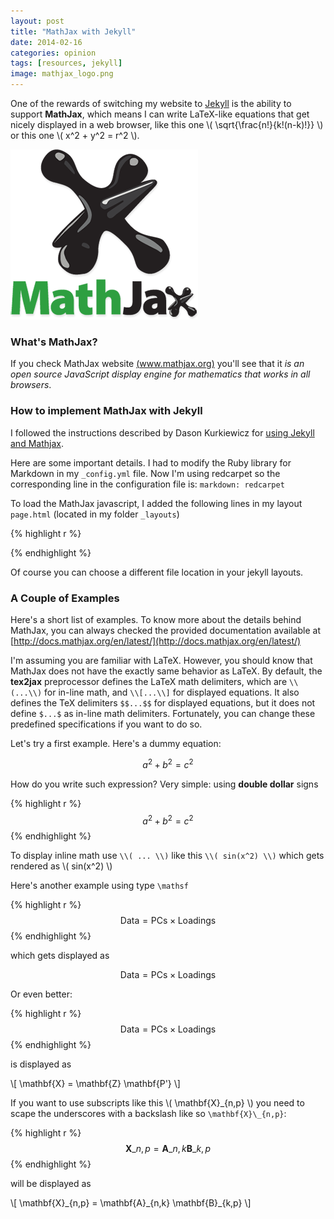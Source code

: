 ```yaml
---
layout: post
title: "MathJax with Jekyll"
date: 2014-02-16
categories: opinion
tags: [resources, jekyll]
image: mathjax_logo.png
---
```


One of the rewards of switching my website to [Jekyll](http://jekyllrb.com/) is the 
ability to support **MathJax**, which means I can write LaTeX-like equations that get 
nicely displayed in a web browser, like this one \\( \sqrt{\frac{n!}{k!(n-k)!}} \\) or 
this one \\( x^2 + y^2 = r^2 \\).

<!--more-->

<img class="centered" src="/images/mathjax_logo.png">

### What's MathJax?

If you check MathJax website [(www.mathjax.org)](http://www.mathjax.org/) you'll see 
that it *is an open source JavaScript display engine for mathematics that works in all 
browsers*. 


### How to implement MathJax with Jekyll

I followed the instructions described by Dason Kurkiewicz for 
[using Jekyll and Mathjax](http://dasonk.github.io/blog/2012/10/09/Using-Jekyll-and-Mathjax/). 

Here are some important details. I had to modify the Ruby library for Markdown in 
my ```_config.yml``` file. Now I'm using redcarpet so the corresponding line in the 
configuration file is: ```markdown: redcarpet```

To load the MathJax javascript, I added the following lines in my layout ```page.html``` 
(located in my folder ```_layouts```)

{% highlight r %}
<script type="text/javascript"
    src="http://cdn.mathjax.org/mathjax/latest/MathJax.js?config=TeX-AMS-MML_HTMLorMML">
</script>
{% endhighlight %}

Of course you can choose a different file location in your jekyll layouts.


### A Couple of Examples

Here's a short list of examples. To know more about the details behind MathJax, you can 
always checked the provided documentation available at 
[http://docs.mathjax.org/en/latest/](http://docs.mathjax.org/en/latest/)

I'm assuming you are familiar with LaTeX. However, you should know that MathJax does not 
have the exactly same behavior as LaTeX. By default, the **tex2jax** preprocessor defines the 
LaTeX math delimiters, which are ```\\(...\\)``` for in-line math, and ```\\[...\\]``` for 
displayed equations. It also defines the TeX delimiters ```$$...$$``` for displayed 
equations, but it does not define ```$...$``` as in-line math delimiters. Fortunately, 
you can change these predefined specifications if you want to do so.

Let's try a first example. Here's a dummy equation:

$$a^2 + b^2 = c^2$$

How do you write such expression? Very simple: using **double dollar** signs

{% highlight r %}
$$a^2 + b^2 = c^2$$
{% endhighlight %}

To display inline math use ```\\( ... \\)``` like this ```\\( sin(x^2) \\)``` which gets 
rendered as \\( sin(x^2) \\)


Here's another example using type ```\mathsf```

{% highlight r %}
$$ \mathsf{Data = PCs} \times \mathsf{Loadings} $$
{% endhighlight %}

which gets displayed as 

$$ \mathsf{Data = PCs} \times \mathsf{Loadings} $$

Or even better:

{% highlight r %}
$$ \mathsf{Data = PCs} \times \mathsf{Loadings} $$
{% endhighlight %}

is displayed as

\\[ \mathbf{X} = \mathbf{Z} \mathbf{P'} \\]

If you want to use subscripts like this \\( \mathbf{X}\_{n,p} \\) you need to scape the 
underscores with a backslash like so ``` \mathbf{X}\_{n,p} ```:

{% highlight r %}
$$ \mathbf{X}\_{n,p} = \mathbf{A}\_{n,k} \mathbf{B}\_{k,p} $$
{% endhighlight %}

will be displayed as

\\[ \mathbf{X}\_{n,p} = \mathbf{A}\_{n,k} \mathbf{B}\_{k,p} \\]


